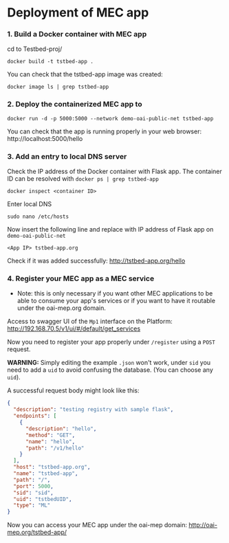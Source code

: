 # Deployment of MEC app
### 1. Build a Docker container with MEC app
cd to Testbed-proj/
```shell
docker build -t tstbed-app .
```
You can check that the tstbed-app image was created:
```shell
docker image ls | grep tstbed-app
```

### 2. Deploy the containerized MEC app to 
```shell
docker run -d -p 5000:5000 --network demo-oai-public-net tstbed-app
```
You can check that the app is running properly in your web browser: http://localhost:5000/hello

### 3. Add an entry to local DNS server
Check the IP address of the Docker container with Flask app. The container ID can be resolved with `docker ps | grep tstbed-app`
```shell
docker inspect <container ID>
```
Enter local DNS
```shell
sudo nano /etc/hosts
```
Now insert the following line and replace <App IP> with IP address of Flask app on `demo-oai-public-net`
```shell
<App IP> tstbed-app.org
```
Check if it was added successfully: http://tstbed-app.org/hello

### 4. Register your MEC app as a MEC service
* Note: this is only necessary if you want other MEC applications to be able to consume your app's services or if you want to have it routable under the oai-mep.org domain.

Access to swagger UI of the `Mp1` interface on the Platform: http://192.168.70.5/v1/ui/#/default/get_services

Now you need to register your app properly under `/register` using a `POST` request.

**WARNING:** Simply editing the example `.json` won't work, under `sid` you need to add a `uid` to avoid confusing the database. (You can choose any `uid`).

A successful request body might look like this:
```json
{
  "description": "testing registry with sample flask",
  "endpoints": [
    {
      "description": "hello",
      "method": "GET",
      "name": "hello",
      "path": "/v1/hello"
    }
  ],
  "host": "tstbed-app.org",
  "name": "tstbed-app",
  "path": "/",
  "port": 5000,
  "sid": "sid",
  "uid": "tstbedUID",
  "type": "ML"
}
```

Now you can access your MEC app under the oai-mep domain: http://oai-mep.org/tstbed-app/
